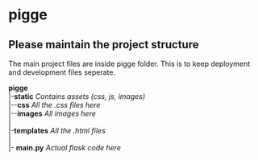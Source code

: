 # pigge

## Please maintain the project structure

The main project files are inside pigge folder. This is to keep deployment and development files seperate.

**pigge** <br>
|-**static** *Contains assets (css, js, images)*<br>
|--**css** *All the .css files here*<br>
|--**images** *All images here*<br>
|<br>
|-**templates** *All the .html files*<br>
|<br>
|- **main.py** *Actual flask code here*<br>